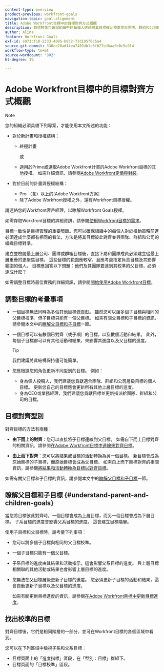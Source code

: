 ```yaml
---
content-type: overview
product-previous: workfront-goals
navigation-topic: goal-alignment
title: Adobe Workfront目標中的目標對齊方式概觀
description: 目標校準可確保組織中的每個人透過將其目標彼此校準並與團隊、群組和公司的組織目標校準，在必須實現的目標上位於同一頁上。
author: Alina
feature: Workfront Goals
exl-id: e073cf10-2333-4095-b932-73d105f0c5a4
source-git-commit: 330ee20ad14ea7409db1c6f627ed6aa0e0c5c014
workflow-type: tm+mt
source-wordcount: '802'
ht-degree: 1%

---
```


# Adobe Workfront目標中的目標對齊方式概觀

>[!NOTE]
>
>您的組織必須具備下列專案，才能使用本文所述的功能：
> 
>* 對於新計畫和授權結構：
>    
>   * 終極計畫
>        
>     或
>        
>   * 適用於Prime或選取Adobe Workfront計畫的Adobe Workfront目標的其他授權。
>       如需詳細資訊，請參閱[Adobe Workfront定價與封裝](https://www.workfront.com/plans)。
>      
>* 對於目前的計畫與授權結構：
>    
>   * Pro （含）以上的[Adobe Workfront方案]
>   * 除了Adobe Workfront授權之外，還有Workfront目標授權。
>    
>請連絡您的Workfront客戶經理，以瞭解Workfront Goals授權。
> 
>如需存取Workfront目標的詳細資訊，請參閱[使用Workfront目標的需求](/help/quicksilver/workfront-goals/goal-management/access-needed-for-wf-goals.md)。


目標一致性是目標管理的重要環節。您可以確保組織中的每個人對於推動策略前進必須達成什麼都有相同的看法，方法是將其目標彼此對齊並與團隊、群組和公司的組織目標對準。

建立並檢閱最上層公司、團隊或群組目標後，直接下屬和團隊成員必須建立從最上層重疊的更聚焦目標。 這些目標的範圍應較窄，且應考慮指定負責目標及其影響範圍的個人。 目標應回答以下問題：他們及其團隊要達到其校準的父目標，必須達成什麼？

如需調整目標時最佳實務的詳細資訊，請參閱[開始使用Adobe Workfront目標](../../workfront-goals/goal-management/getting-started-with-wf-goals.md)。

## 調整目標的考量事項

* 一個目標無法同時為多個其他目標做貢獻。 雖然您可以讓多個子目標與相同的父目標校準，但子目標只能有一個父目標。 如需有關父目標和子目標的資訊，請參閱本文中的[瞭解父目標和子目標](#understand-parent-and-children-goals)一節。
* 一個目標可以有數個已對齊（或子項）的目標，以及數個活動和結果。 此外，每個子目標都可以有其他活動和結果，來影響其進度以及父目標的進度。

  >[!TIP]
  >
  >我們建議將此結構保持儘可能簡單。

* 您應根據您的角色更新不同型別的目標。 例如：

   * 身為個人投稿人，我們建議您貢獻適合團隊、群組和公司層級目標的個人目標。 更新您自己的目標應會更新所有其他上層目標的進度。
   * 身為CEO或業務經理，我們建議您貢獻目標並更新指派給團隊、群組和公司的目標。

## 目標對齊型別

對齊目標的方法有兩種：

* **由下而上的對齊**：您可以直接將子目標連線到父目標。 如需自下而上目標對齊的相關資訊，請參閱[在Adobe Workfront目標中連線來對齊目標](../../workfront-goals/goal-alignment/align-goals-by-connecting-them.md)。

* **由上而下對齊**：您可以將結果或目標的活動轉換為另一個目標。 新目標會成為原始目標的子目標，而原始目標會成為父目標。 如需自上而下目標對齊的相關資訊，請參閱[將結果和活動轉換為目標以對齊目標](../../workfront-goals/goal-alignment/align-goals-by-converting-results-activities.md)。

如需有關父目標和子目標的資訊，請參閱本文中的[瞭解父目標和子目標](#understand-parent-and-children-goals)一節。

## 瞭解父目標和子目標 {#understand-parent-and-children-goals}

當您將目標彼此對齊時，一個目標會成為上層目標，而另一個目標會成為下層目標。 子系目標的進度會影響父系目標的進度。 這會建立目標階層。

使用子目標和父目標時，請考量下列事項：

* 您可以將多個子目標與相同的父目標校準。
* 一個子目標只能有一個父目標。
* 子系目標的進度由其結果和活動指示，這會影響父系目標的進度。 與上層目標相關聯的其他活動或結果也會影響上層目標的進度。
* 您無法在父目標層級更新子目標的進度。 您必須更新子目標的活動和結果，這會自動更新子目標以及父目標的進度。

  如需有關更新目標進度的資訊，請參閱[在Adobe Workfront目標中更新目標進度](../../workfront-goals/goal-review-and-workfront-goals-sections/check-in-goals.md)。

## 找出校準的目標

對齊目標後，它們是相同階層的一部分，並可在Workfront目標的各個區域中看到。

<!--
* In the Production enviroment, you can view children and parent goals in the following areas:

    * The Goal Details panel
    * Goal List
    * Goal Alignment section
    * Check-in section
    * Pulse section
    * You can view all the parent goals of a goal in the Goal Hierarchy field of a Project or Goal report.
-->
您可以在下列區域中檢視子系和父系目標：

* 目標頁面上的「進度指標」區段，在「型別：目標」群組下。
* 目標頁面的「目標校準」區段。




